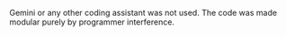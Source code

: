 Gemini or any other coding assistant was not used.
The code was made modular purely by programmer interference. 